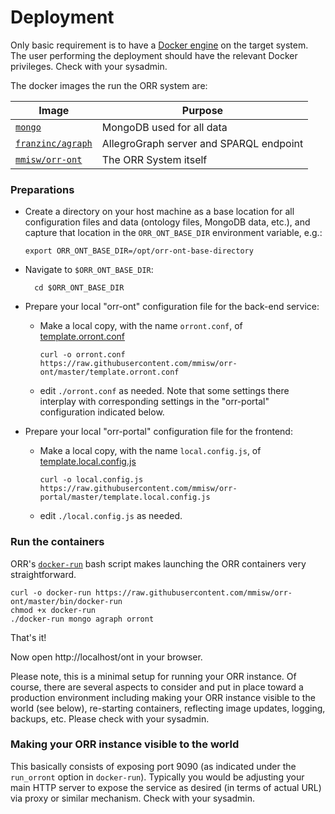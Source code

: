 # Deployment

Only basic requirement is to have a [Docker engine](https://www.docker.com/products/docker-engine)
on the target system.
The user performing the deployment should have the relevant Docker privileges.
Check with your sysadmin.

The docker images the run the ORR system are:

| Image                                       |  Purpose |
|---------------------------------------------|---------------------------|
| [`mongo`](https://hub.docker.com/_/mongo/)  | MongoDB used for all data |
| [`franzinc/agraph`](https://hub.docker.com/r/franzinc/agraph/) | AllegroGraph server and SPARQL endpoint |
| [`mmisw/orr-ont`](https://hub.docker.com/r/mmisw/orr-ont/)   | The ORR System itself |


### Preparations

- Create a directory on your host machine as a base location for all
  configuration files and data (ontology files, MongoDB data, etc.),
  and capture that location in the `ORR_ONT_BASE_DIR` environment variable, e.g.:

      export ORR_ONT_BASE_DIR=/opt/orr-ont-base-directory
    
- Navigate to `$ORR_ONT_BASE_DIR`:

        cd $ORR_ONT_BASE_DIR
    
- Prepare your local "orr-ont" configuration file for the back-end service:
  - Make a local copy, with the name `orront.conf`, of
    [template.orront.conf](https://raw.githubusercontent.com/mmisw/orr-ont/master/template.orront.conf)
    
        curl -o orront.conf https://raw.githubusercontent.com/mmisw/orr-ont/master/template.orront.conf
    
  - edit `./orront.conf` as needed.
    Note that some settings there interplay with corresponding settings in the "orr-portal" configuration
    indicated below.
    
- Prepare your local "orr-portal" configuration file for the frontend:
  - Make a local copy, with the name `local.config.js`, of
    [template.local.config.js](https://raw.githubusercontent.com/mmisw/orr-portal/master/template.local.config.js)
    
        curl -o local.config.js https://raw.githubusercontent.com/mmisw/orr-portal/master/template.local.config.js
    
  - edit `./local.config.js` as needed.
    

### Run the containers

ORR's [`docker-run`](https://raw.githubusercontent.com/mmisw/orr-ont/master/bin/docker-run)
bash script makes launching the ORR containers very straightforward.

    curl -o docker-run https://raw.githubusercontent.com/mmisw/orr-ont/master/bin/docker-run
    chmod +x docker-run
    ./docker-run mongo agraph orront

That's it!

Now open http://localhost/ont in your browser.

Please note, this is a minimal setup for running your ORR instance.
Of course, there are several aspects to consider and put in place toward a production
environment including making your ORR instance visible to the world (see below),
re-starting containers, reflecting image updates, logging, backups, etc.
Please check with your sysadmin.
 

### Making your ORR instance visible to the world

This basically consists of exposing port 9090 (as indicated under the `run_orront` option in `docker-run`).
Typically you would be adjusting your main HTTP server to expose the service as desired (in terms of
actual URL) via proxy or similar mechanism.
Check with your sysadmin.
